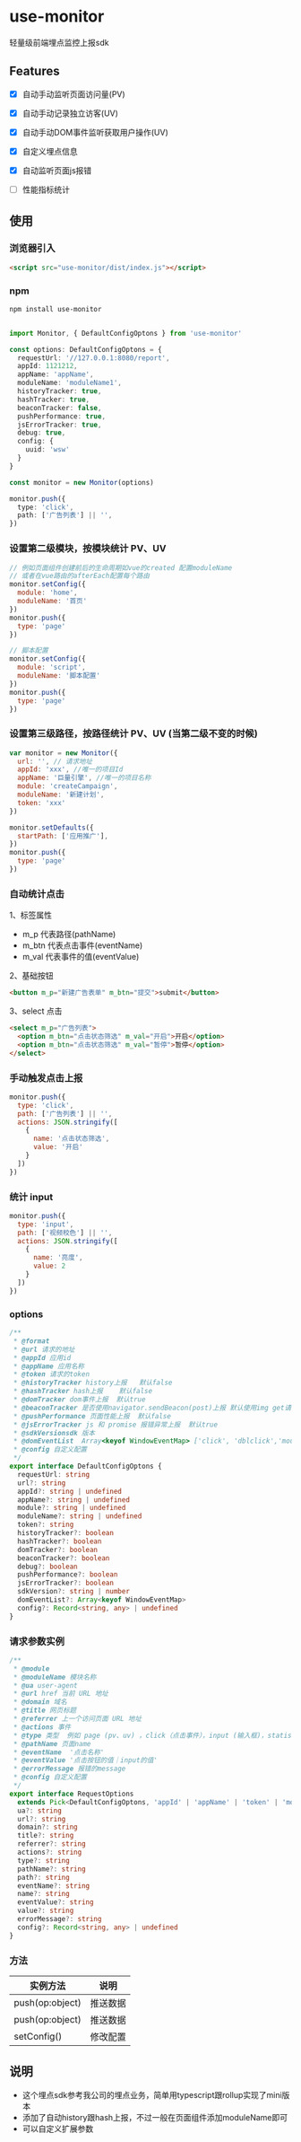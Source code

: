 
# use-monitor
轻量级前端埋点监控上报sdk

## Features 
- [x] 自动手动监听页面访问量(PV)
- [x] 自动手动记录独立访客(UV)
- [x] 自动手动DOM事件监听获取用户操作(UV)
- [x] 自定义埋点信息
- [x] 自动监听页面js报错
- [ ]  性能指标统计


## 使用

### 浏览器引入
```html
<script src="use-monitor/dist/index.js"></script>
```
### npm

```bash
npm install use-monitor
```

```typescript

import Monitor, { DefaultConfigOptons } from 'use-monitor'

const options: DefaultConfigOptons = {
  requestUrl: '//127.0.0.1:8080/report',
  appId: 1121212,
  appName: 'appName',
  moduleName: 'moduleName1',
  historyTracker: true,
  hashTracker: true,
  beaconTracker: false,
  pushPerformance: true,
  jsErrorTracker: true,
  debug: true,
  config: {
    uuid: 'wsw'
  }
}

const monitor = new Monitor(options)

monitor.push({
  type: 'click',
  path: ['广告列表'] || '',
})

```
### 设置第二级模块，按模块统计 PV、UV 

```js
// 例如页面组件创建前后的生命周期如vue的created 配置moduleName
// 或者在vue路由的afterEach配置每个路由
monitor.setConfig({
  module: 'home',
  moduleName: '首页'
})
monitor.push({
  type: 'page'
})

// 脚本配置
monitor.setConfig({
  module: 'script',
  moduleName: '脚本配置'
})
monitor.push({
  type: 'page'
})
```

### 设置第三级路径，按路径统计 PV、UV (当第二级不变的时候)

```js
var monitor = new Monitor({
  url: '', // 请求地址
  appId: 'xxx', //唯一的项目Id
  appName: '巨量引擎', //唯一的项目名称
  module: 'createCampaign',
  moduleName: '新建计划',
  token: 'xxx'
})

monitor.setDefaults({
  startPath: ['应用推广'],
})
monitor.push({
  type: 'page'
})
```

### 自动统计点击
1、标签属性

- m_p 代表路径(pathName)
- m_btn 代表点击事件(eventName)
- m_val 代表事件的值(eventValue)

2、基础按钮

```html
<button m_p="新建广告表单" m_btn="提交">submit</button>
```

3、select 点击

```html
<select m_p="广告列表">
  <option m_btn="点击状态筛选" m_val="开启">开启</option>
  <option m_btn="点击状态筛选" m_val="暂停">暂停</option>
</select>
```
### 手动触发点击上报

```js
monitor.push({
  type: 'click',
  path: ['广告列表'] || '',
  actions: JSON.stringify([
    {
      name: '点击状态筛选',
      value: '开启'
    }
  ])
})
```

### 统计 input

```js
monitor.push({
  type: 'input',
  path: ['视频校色'] || '',
  actions: JSON.stringify([
    {
      name: '亮度',
      value: 2
    }
  ])
})
```


### options

```typescript
/**
 * @format
 * @url 请求的地址
 * @appId 应用id
 * @appName 应用名称
 * @token 请求的token
 * @historyTracker history上报   默认false
 * @hashTracker hash上报    默认false
 * @domTracker dom事件上报  默认true
 * @beaconTracker 是否使用navigator.sendBeacon(post)上报 默认使用img get请求 
 * @pushPerformance 页面性能上报  默认false
 * @jsErrorTracker js 和 promise 报错异常上报  默认true
 * @sdkVersionsdk 版本
 * @domEventList  Array<keyof WindowEventMap> ['click', 'dblclick','mousedown'] 默认['click']
 * @config 自定义配置
 */
export interface DefaultConfigOptons {
  requestUrl: string
  url?: string
  appId?: string | undefined
  appName?: string | undefined
  module?: string | undefined
  moduleName?: string | undefined
  token?: string
  historyTracker?: boolean
  hashTracker?: boolean
  domTracker?: boolean
  beaconTracker?: boolean
  debug?: boolean
  pushPerformance?: boolean
  jsErrorTracker?: boolean
  sdkVersion?: string | number
  domEventList?: Array<keyof WindowEventMap>
  config?: Record<string, any> | undefined
}
```

### 请求参数实例

```typescript
/**
 * @module
 * @moduleName 模块名称
 * @ua user-agent
 * @url href 当前 URL 地址
 * @domain 域名
 * @title 网页标题
 * @referrer 上一个访问页面 URL 地址
 * @actions 事件
 * @type 类型  例如 page (pv、uv) ，click（点击事件），input (输入框)，statistics (自定义统计)
 * @pathName 页面name
 * @eventName  '点击名称'
 * @eventValue '点击按钮的值｜input的值'
 * @errorMessage 报错的message
 * @config 自定义配置
 */
export interface RequestOptions
  extends Pick<DefaultConfigOptons, 'appId' | 'appName' | 'token' | 'module' | 'moduleName'> {
  ua?: string
  url?: string
  domain?: string
  title?: string
  referrer?: string
  actions?: string
  type?: string
  pathName?: string
  path?: string
  eventName?: string
  name?: string
  eventValue?: string
  value?: string
  errorMessage?: string
  config?: Record<string, any> | undefined
}
```

### 方法

| 实例方法                          |说明                     |
| ---------------------------------| -----------------------|
| push(op:object)                  | 推送数据                |
| push(op:object)                  | 推送数据                |
| setConfig()                      | 修改配置                |


## 说明
- 这个埋点sdk参考我公司的埋点业务，简单用typescript跟rollup实现了mini版本
- 添加了自动history跟hash上报，不过一般在页面组件添加moduleName即可
- 可以自定义扩展参数
